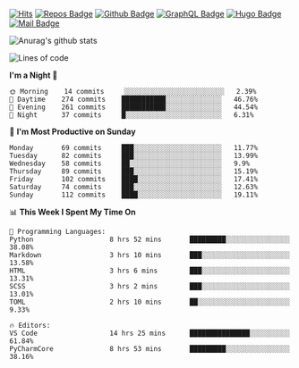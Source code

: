 

[![Hits](https://hits.seeyoufarm.com/api/count/incr/badge.svg?url=https%3A%2F%2Fgithub.com/sangm1n)](https://hits.seeyoufarm.com) 
[![Repos Badge](https://badges.pufler.dev/repos/sangm1n)](https://badges.pufler.dev)
[![Github Badge](http://img.shields.io/badge/-github-black?style=flat-square&logo=github&logoColor=white&link=https:https://github.com/sangm1n/)](https://github.com/sangm1n/)
[![GraphQL Badge](https://img.shields.io/badge/-TIL-E10098?style=flat-square&logo=GraphQL&logoColor=white&link=https://sangminlog.netlify.com)](https://sangminlog.netlify.com)
[![Hugo Badge](https://img.shields.io/badge/-techblog-FF4088?style=flat-square&logo=Hugo&logoColor=white&link=https://sangm1n.github.io)](https://sangm1n.github.io)
[![Mail Badge](http://img.shields.io/badge/-mail-D14836?style=flat-square&logo=Gmail&logoColor=white&link=mailto:dltkd96als@naver.com)](mailto:dltkd96als@naver.com/)

![Anurag's github stats](https://github-readme-stats.vercel.app/api?username=sangm1n&show_icons=true&theme=highcontrast)

 
<!--START_SECTION:waka-->
![Lines of code](https://img.shields.io/badge/From%20Hello%20World%20I%27ve%20Written-2.3%20million%20lines%20of%20code-blue)

**I'm a Night 🦉** 

```text
🌞 Morning    14 commits     ░░░░░░░░░░░░░░░░░░░░░░░░░   2.39% 
🌆 Daytime    274 commits    ███████████░░░░░░░░░░░░░░   46.76% 
🌃 Evening    261 commits    ███████████░░░░░░░░░░░░░░   44.54% 
🌙 Night      37 commits     █░░░░░░░░░░░░░░░░░░░░░░░░   6.31%

```
📅 **I'm Most Productive on Sunday** 

```text
Monday       69 commits     ███░░░░░░░░░░░░░░░░░░░░░░   11.77% 
Tuesday      82 commits     ███░░░░░░░░░░░░░░░░░░░░░░   13.99% 
Wednesday    58 commits     ██░░░░░░░░░░░░░░░░░░░░░░░   9.9% 
Thursday     89 commits     ███░░░░░░░░░░░░░░░░░░░░░░   15.19% 
Friday       102 commits    ████░░░░░░░░░░░░░░░░░░░░░   17.41% 
Saturday     74 commits     ███░░░░░░░░░░░░░░░░░░░░░░   12.63% 
Sunday       112 commits    ████░░░░░░░░░░░░░░░░░░░░░   19.11%

```


📊 **This Week I Spent My Time On** 

```text
💬 Programming Languages: 
Python                   8 hrs 52 mins       █████████░░░░░░░░░░░░░░░░   38.08% 
Markdown                 3 hrs 10 mins       ███░░░░░░░░░░░░░░░░░░░░░░   13.58% 
HTML                     3 hrs 6 mins        ███░░░░░░░░░░░░░░░░░░░░░░   13.31% 
SCSS                     3 hrs 2 mins        ███░░░░░░░░░░░░░░░░░░░░░░   13.01% 
TOML                     2 hrs 10 mins       ██░░░░░░░░░░░░░░░░░░░░░░░   9.33%

🔥 Editors: 
VS Code                  14 hrs 25 mins      ███████████████░░░░░░░░░░   61.84% 
PyCharmCore              8 hrs 53 mins       █████████░░░░░░░░░░░░░░░░   38.16%

```


<!--END_SECTION:waka-->


<!--
**sangm1n/sangm1n** is a ✨ _special_ ✨ repository because its `README.md` (this file) appears on your GitHub profile.

Here are some ideas to get you started:

- 🔭 I’m currently working on ...
- 🌱 I’m currently learning ...
- 👯 I’m looking to collaborate on ...
- 🤔 I’m looking for help with ...
- 💬 Ask me about ...
- 📫 How to reach me: ...
- 😄 Pronouns: ...
- ⚡ Fun fact: ...

https://shields.io/
-->


